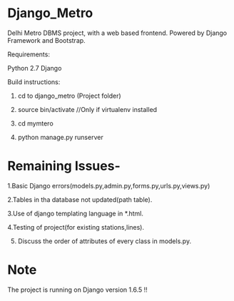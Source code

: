 Django_Metro
============

Delhi Metro DBMS project, with a web based frontend. Powered by Django Framework and Bootstrap.

Requirements:

Python 2.7
Django

Build instructions:

1. cd to django_metro (Project folder)

2. source bin/activate  //Only if virtualenv installed

3. cd mymtero

4. python manage.py runserver


Remaining Issues-
==============

1.Basic Django errors(models.py,admin.py,forms.py,urls.py,views.py)

2.Tables in tha database not updated(path table).

3.Use of django templating language in *.html.

4.Testing of project(for existing stations,lines).

5. Discuss the order of attributes of every class in models.py. 


Note
====

The project is running on Django version 1.6.5 !!













